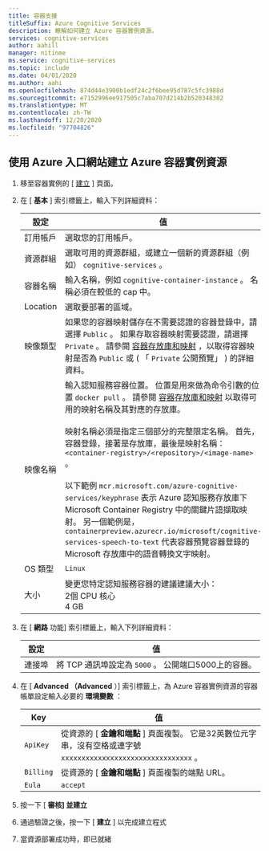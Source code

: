 ```yaml
---
title: 容器支援
titleSuffix: Azure Cognitive Services
description: 瞭解如何建立 Azure 容器實例資源。
services: cognitive-services
author: aahill
manager: nitinme
ms.service: cognitive-services
ms.topic: include
ms.date: 04/01/2020
ms.author: aahi
ms.openlocfilehash: 874d44e3900b1edf24c2f6bee95d787c5fc3988d
ms.sourcegitcommit: e7152996ee917505c7aba707d214b2b520348302
ms.translationtype: MT
ms.contentlocale: zh-TW
ms.lasthandoff: 12/20/2020
ms.locfileid: "97704826"
---
```

## <a name="create-an-azure-container-instance-resource-using-the-azure-portal"></a>使用 Azure 入口網站建立 Azure 容器實例資源

1. 移至容器實例的 [ [建立](https://ms.portal.azure.com/#create/Microsoft.ContainerInstances) ] 頁面。

2. 在 [ **基本** ] 索引標籤上，輸入下列詳細資料：

    |設定|值|
    |--|--|
    |訂用帳戶|選取您的訂用帳戶。|
    |資源群組|選取可用的資源群組，或建立一個新的資源群組（例如） `cognitive-services` 。|
    |容器名稱|輸入名稱，例如 `cognitive-container-instance` 。 名稱必須在較低的 cap 中。|
    |Location|選取要部署的區域。|
    |映像類型|如果您的容器映射儲存在不需要認證的容器登錄中，請選擇 `Public` 。 如果存取容器映射需要認證，請選擇 `Private` 。 請參閱 [容器存放庫和映射](../../cognitive-services-container-support.md#container-repositories-and-images) ，以取得容器映射是否為 `Public` 或 ( 「 `Private` 公開預覽」 ) 的詳細資料。 |
    |映像名稱|輸入認知服務容器位置。 位置是用來做為命令引數的位置 `docker pull` 。 請參閱 [容器存放庫和映射](../../cognitive-services-container-support.md#container-repositories-and-images) 以取得可用的映射名稱及其對應的存放庫。<br><br>映射名稱必須是指定三個部分的完整限定名稱。 首先，容器登錄，接著是存放庫，最後是映射名稱： `<container-registry>/<repository>/<image-name>` 。<br><br>以下範例 `mcr.microsoft.com/azure-cognitive-services/keyphrase` 表示 Azure 認知服務存放庫下 Microsoft Container Registry 中的關鍵片語擷取映射。 另一個範例是， `containerpreview.azurecr.io/microsoft/cognitive-services-speech-to-text` 代表容器預覽容器登錄的 Microsoft 存放庫中的語音轉換文字映射。 |
    |OS 類型|`Linux`|
    |大小|變更您特定認知服務容器的建議建議大小：<br>2個 CPU 核心<br>4 GB

3. 在 [ **網路** 功能] 索引標籤上，輸入下列詳細資料：

    |設定|值|
    |--|--|
    |連接埠|將 TCP 通訊埠設定為 `5000` 。 公開端口5000上的容器。|

4. 在 [ **Advanced （Advanced** ）] 索引標籤上，為 Azure 容器實例資源的容器帳單設定輸入必要的 **環境變數** ：

    | Key | 值 |
    |--|--|
    |`ApiKey`|從資源的 [ **金鑰和端點** ] 頁面複製。 它是32英數位元字串，沒有空格或連字號 `xxxxxxxxxxxxxxxxxxxxxxxxxxxxxxxx` 。|
    |`Billing`| 從資源的 [ **金鑰和端點** ] 頁面複製的端點 URL。|
    |`Eula`|`accept`|

5. 按一下 [ **審核] 並建立**
6. 通過驗證之後，按一下 [ **建立** ] 以完成建立程式
7. 當資源部署成功時，即已就緒
